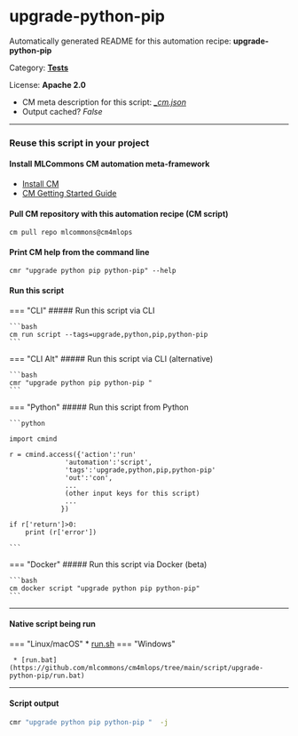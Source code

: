 # upgrade-python-pip
Automatically generated README for this automation recipe: **upgrade-python-pip**

Category: **[Tests](..)**

License: **Apache 2.0**


* CM meta description for this script: *[_cm.json](https://github.com/mlcommons/cm4mlops/tree/main/script/upgrade-python-pip/_cm.json)*
* Output cached? *False*

---
### Reuse this script in your project

#### Install MLCommons CM automation meta-framework

* [Install CM](https://docs.mlcommons.org/ck/install)
* [CM Getting Started Guide](https://docs.mlcommons.org/ck/getting-started/)

#### Pull CM repository with this automation recipe (CM script)

```cm pull repo mlcommons@cm4mlops```

#### Print CM help from the command line

````cmr "upgrade python pip python-pip" --help````

#### Run this script

=== "CLI"
    ##### Run this script via CLI

    ```bash
    cm run script --tags=upgrade,python,pip,python-pip 
    ```
=== "CLI Alt"
    ##### Run this script via CLI (alternative)


    ```bash
    cmr "upgrade python pip python-pip " 
    ```

=== "Python"
    ##### Run this script from Python


    ```python

    import cmind

    r = cmind.access({'action':'run'
                  'automation':'script',
                  'tags':'upgrade,python,pip,python-pip'
                  'out':'con',
                  ...
                  (other input keys for this script)
                  ...
                 })

    if r['return']>0:
        print (r['error'])

    ```


=== "Docker"
    ##### Run this script via Docker (beta)

    ```bash
    cm docker script "upgrade python pip python-pip" 
    ```
___


#### Native script being run
=== "Linux/macOS"
     * [run.sh](https://github.com/mlcommons/cm4mlops/tree/main/script/upgrade-python-pip/run.sh)
=== "Windows"

     * [run.bat](https://github.com/mlcommons/cm4mlops/tree/main/script/upgrade-python-pip/run.bat)
___
#### Script output
```bash
cmr "upgrade python pip python-pip "  -j
```